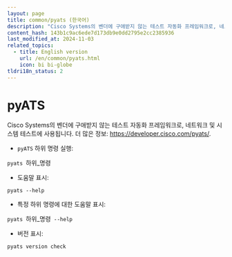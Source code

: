 ```yaml
---
layout: page
title: common/pyats (한국어)
description: "Cisco Systems의 벤더에 구애받지 않는 테스트 자동화 프레임워크로, 네트워크 및 시스템 테스트에 사용됩니다."
content_hash: 143b1c9ac6ede7d173db9e0dd2795e2cc2385936
last_modified_at: 2024-11-03
related_topics:
  - title: English version
    url: /en/common/pyats.html
    icon: bi bi-globe
tldri18n_status: 2
---
```

# pyATS

Cisco Systems의 벤더에 구애받지 않는 테스트 자동화 프레임워크로, 네트워크 및 시스템 테스트에 사용됩니다.
더 많은 정보: <https://developer.cisco.com/pyats/>.

- `pyATS` 하위 명령 실행:

`pyats `<span class="tldr-var badge badge-pill bg-dark-lm bg-white-dm text-white-lm text-dark-dm font-weight-bold">하위_명령</span>

- 도움말 표시:

`pyats --help`

- 특정 하위 명령에 대한 도움말 표시:

`pyats `<span class="tldr-var badge badge-pill bg-dark-lm bg-white-dm text-white-lm text-dark-dm font-weight-bold">하위_명령</span>` --help`

- 버전 표시:

`pyats version check`
